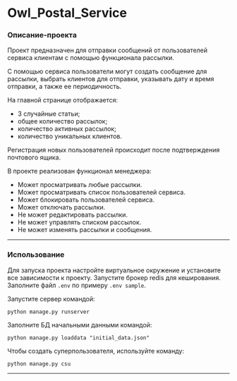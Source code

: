 # Owl_Postal_Service

### Описание-проекта
 Проект предназначен для отправки сообщений от пользователей сервиса клиентам с помощью функционала рассылки. 

С помощью сервиса пользователи могут создать сообщение для рассылки, выбрать клиентов для отправки, указывать дату и время отправки, а также ее периодичность.

На главной странице отображается:
- 3 случайные статьи;
- общее количество рассылок;
- количество активных рассылок;
- количество уникальных клиентов.

Регистрация новых пользователей происходит после подтверждения почтового ящика.

 В проекте реализован функционал менеджера:
- Может просматривать любые рассылки.
- Может просматривать список пользователей сервиса.
- Может блокировать пользователей сервиса.
- Может отключать рассылки.
- Не может редактировать рассылки.
- Не может управлять списком рассылок.
- Не может изменять рассылки и сообщения.

----------------------------------------------------------------
### Использование

Для запуска проекта настройте виртуальное окружение и установите все зависимости к проекту. Запустите брокер redis для кеширования.
Заполните файл `.env` по примеру `.env sample`.

Запустите сервер командой:
```
python manage.py runserver
```

Заполните БД начальными данными командой:
```
python manage.py loaddata "initial_data.json"
```
Чтобы создать суперпользователя, используйте команду:
```
python manage.py csu
```
----------------------------------------------------------------